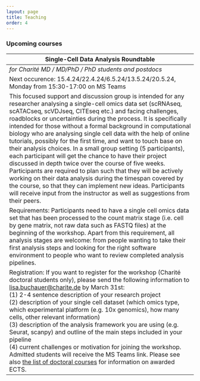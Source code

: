 ```yaml
---
layout: page
title: Teaching
order: 4
---
```

### Upcoming courses

| __Single-Cell Data Analysis Roundtable__                                                                                                                                                                                                                                                                                                                                                                                                                                                                                                                                                                                                                                                                                                                                                                                                                                                                                          |
|-----------------------------------------------------------------------------------------------------------------------------------------------------------------------------------------------------------------------------------------------------------------------------------------------------------------------------------------------------------------------------------------------------------------------------------------------------------------------------------------------------------------------------------------------------------------------------------------------------------------------------------------------------------------------------------------------------------------------------------------------------------------------------------------------------------------------------------------------------------------------------------------------------------------------------------|
| _for Charité MD / MD/PhD / PhD students and postdocs_                                                                                                                                                                                                                                                                                                                                                                                                                                                                                                                                                                                                                                                                                                                                                                                                                                                                             |
| Next occurence: 15.4.24/22.4.24/6.5.24/13.5.24/20.5.24, Monday from 15:30-17:00 on MS Teams                                                                                                                                                                                                                                                                                                                                                                                                                                                                                                                                                                                                                                                                                                                                                                                                                                       |
| This focused support and discussion group is intended for any researcher analysing a single-cell omics data set (scRNAseq, scATACseq, scVDJseq, CITEseq etc.) and facing challenges, roadblocks or uncertainties during the process. It is specifically intended for those without a formal background in computational biology who are analysing single cell data with the help of online tutorials, possibly for the first time, and want to touch base on their analysis choices. In a small group setting (5 participants), each participant will get the chance to have their project discussed in depth twice over the course of five weeks. Participants are required to plan such that they will be actively working on their data analysis during the timespan covered by the course, so that they can implement new ideas. Participants will receive input from the instructor as well as suggestions from their peers. |
| Requirements: Participants need to have a single cell omics data set that has been processed to the count matrix stage (i.e. cell by gene matrix, not raw data such as FASTQ files) at the beginning of the workshop. Apart from this requirement, all analysis stages are welcome: from people wanting to take their first analysis steps and looking for the right software environment to people who want to review completed analysis pipelines.                                                                                                                                                                                                                                                                                                                                                                                                                                                                              |
| Registration: If you want to register for the workshop (Charité doctoral students only), please send the following information to lisa.buchauer@charite.de by March 31st: <br>  (1) 2-4 sentence description of your research project <br>  (2) description of your single cell dataset (which omics type, which experimental platform (e.g. 10x genomics), how many cells, other relevant information) <br>  (3) description of the analysis framework you are using (e.g. Seurat, scanpy) and outline of the main steps included in your pipeline <br>  (4) current challenges or motivation for joining the workshop. <br>Admitted students will receive the MS Teams link. Please see also [the list of doctoral courses](https://intranet.charite.de/studium_lehre/promotionskurse/) for information on awarded ECTS.                                                                                                        |





